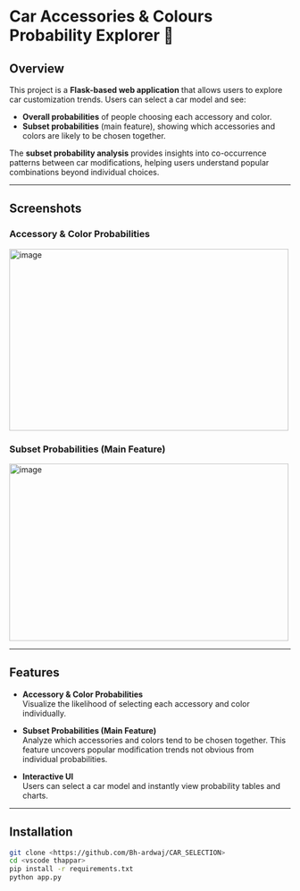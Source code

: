 # Car Accessories & Colours Probability Explorer 🚗

## Overview
This project is a **Flask-based web application** that allows users to explore car customization trends. Users can select a car model and see:

- **Overall probabilities** of people choosing each accessory and color.
- **Subset probabilities** (main feature), showing which accessories and colors are likely to be chosen together.

The **subset probability analysis** provides insights into co-occurrence patterns between car modifications, helping users understand popular combinations beyond individual choices.

---

## Screenshots
### Accessory & Color Probabilities
<img width="500" height="325" alt="image" src="https://github.com/user-attachments/assets/683b41fc-905f-4ed2-9e16-892364a35f9d" />

### Subset Probabilities (Main Feature)
<img width="500" height="317" alt="image" src="https://github.com/user-attachments/assets/8915a973-6427-4bc0-83f4-547afce6b749" />

---

## Features
- **Accessory & Color Probabilities**  
  Visualize the likelihood of selecting each accessory and color individually.

- **Subset Probabilities (Main Feature)**  
  Analyze which accessories and colors tend to be chosen together. This feature uncovers popular modification trends not obvious from individual probabilities.

- **Interactive UI**  
  Users can select a car model and instantly view probability tables and charts.

---

## Installation
```bash
git clone <https://github.com/Bh-ardwaj/CAR_SELECTION>
cd <vscode thappar>
pip install -r requirements.txt
python app.py


